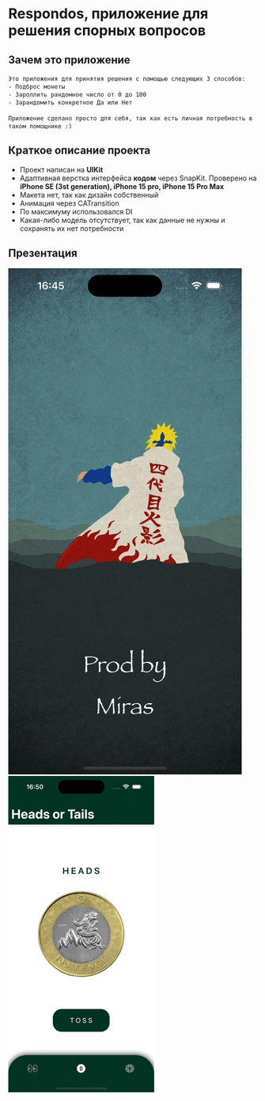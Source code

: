 # Respondos, приложение для решения спорных вопросов


## Зачем это приложение
    Это приложения для принятия решения с помощью следующих 3 способов:
    - Подброс монеты
    - Зароллить рандомное число от 0 до 100
    - Зарандомить конкретное Да или Нет
    
    Приложение сделано просто для себя, так как есть личная потребность в таком помощнике :)

## Краткое описание проекта
- Проект написан на **UIKit**
- Адаптивная верстка интерфейса **кодом** через SnapKit. Проверено на **iPhone SE (3st generation), iPhone 15 pro, iPhone 15 Pro Max**
- Макета нет, так как дизайн собственный
- Анимация через CATransition
- По максимуму использовался DI
- Какая-либо модель отсутствует, так как данные не нужны и сохранять их нет потребности

## Презентация

![Image](https://github.com/obscure1321/Respondos/blob/development/Presentation/LaunchScreen.png) ![Video](https://github.com/obscure1321/Respondos/blob/development/Presentation/ScreenCast.gif)
